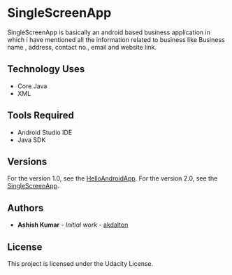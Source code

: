 # SingleScreenApp
SingleScreenApp is basically an android based business application in which i have mentioned all the information related to business like Business name , address, contact no., email and website link.

## Technology Uses 
* Core Java
* XML

## Tools Required
* Android Studio IDE
* Java SDK

## Versions
For the version 1.0, see the [HelloAndroidApp](https://github.com/akdalton/HelloAndroidApp).
For the version 2.0, see the [SingleScreenApp](https://github.com/akdalton/SingleScreenApp).

## Authors
* **Ashish Kumar** - *Initial work* - [akdalton](https://github.com/akdalton)

## License
This project is licensed under the Udacity License.

